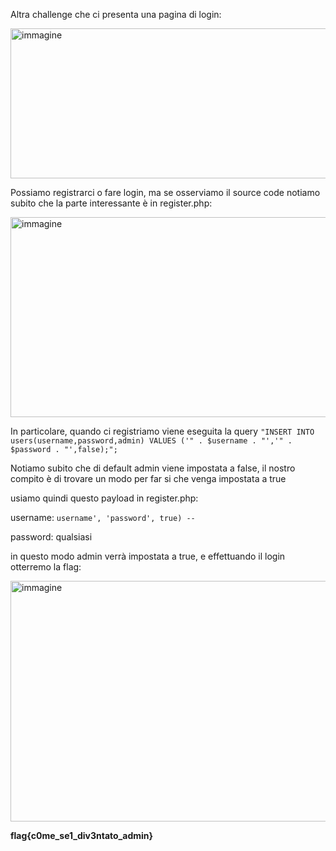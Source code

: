 Altra challenge che ci presenta una pagina di login:

<img width="642" height="240" alt="immagine" src="https://github.com/user-attachments/assets/81e036f2-944a-4bc4-bff7-404196c269cb" />

Possiamo registrarci o fare login, ma se osserviamo il source code notiamo subito che la parte interessante è in register.php:

<img width="897" height="320" alt="immagine" src="https://github.com/user-attachments/assets/49644f6e-5cb3-4888-b9e2-a96f1cfe1b0e" />

In particolare, quando ci registriamo viene eseguita la query ```"INSERT INTO users(username,password,admin) VALUES ('" . $username . "','" . $password . "',false);";```

Notiamo subito che di default admin viene impostata a false, il nostro compito è di trovare un modo per far si che venga impostata a true

usiamo quindi questo payload in register.php:

username: ```username', 'password', true) --``` 

password: qualsiasi

in questo modo admin verrà impostata a true, e effettuando il login otterremo la flag:

<img width="1362" height="385" alt="immagine" src="https://github.com/user-attachments/assets/a2b57e4d-311b-47d4-9e19-17be215445f6" />

**flag{c0me_se1_div3ntato_admin}**
